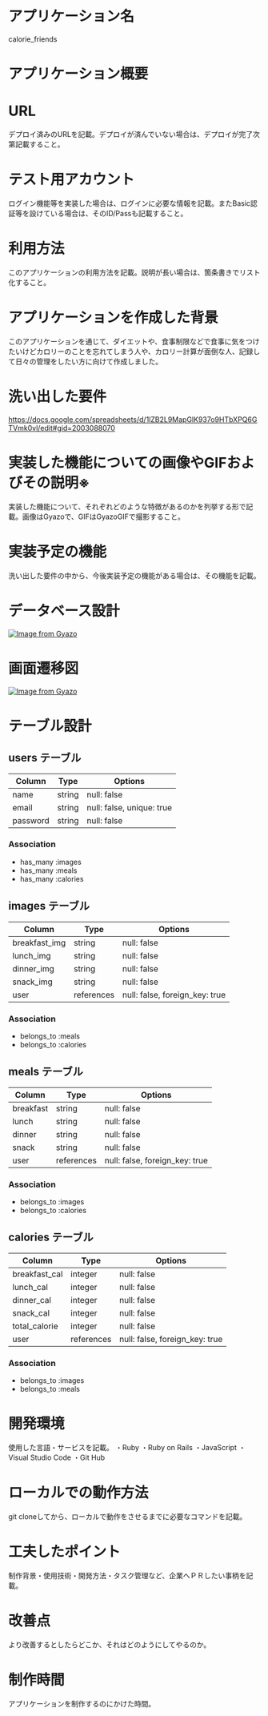 # アプリケーション名 
calorie_friends

# アプリケーション概要  

# URL 
デプロイ済みのURLを記載。デプロイが済んでいない場合は、デプロイが完了次第記載すること。
# テスト用アカウント 
ログイン機能等を実装した場合は、ログインに必要な情報を記載。またBasic認証等を設けている場合は、そのID/Passも記載すること。
# 利用方法  
このアプリケーションの利用方法を記載。説明が長い場合は、箇条書きでリスト化すること。
# アプリケーションを作成した背景 

このアプリケーションを通じて、ダイエットや、食事制限などで食事に気をつけたいけどカロリーのことを忘れてしまう人や、カロリー計算が面倒な人、記録して日々の管理をしたい方に向けて作成しました。
# 洗い出した要件 
https://docs.google.com/spreadsheets/d/1lZB2L9MapGlK937o9HTbXPQ6GTVmk0vl/edit#gid=2003088070
# 実装した機能についての画像やGIFおよびその説明※ 
実装した機能について、それぞれどのような特徴があるのかを列挙する形で記載。画像はGyazoで、GIFはGyazoGIFで撮影すること。
# 実装予定の機能 
洗い出した要件の中から、今後実装予定の機能がある場合は、その機能を記載。
# データベース設計  
[![Image from Gyazo](https://i.gyazo.com/fd299f3e2c87d4a25c323953c0dd1995.png)](https://gyazo.com/fd299f3e2c87d4a25c323953c0dd1995)

# 画面遷移図 

[![Image from Gyazo](https://i.gyazo.com/63840b52ca85fcd5b68934f4f55aa62e.png)](https://gyazo.com/63840b52ca85fcd5b68934f4f55aa62e)
# テーブル設計

## users テーブル

| Column             | Type   | Options     |
| ------------------ | ------ | ----------- |
| name               | string | null: false |
| email              | string | null: false, unique: true |
| password           | string | null: false |

### Association

- has_many :images
- has_many :meals
- has_many :calories

## images テーブル

| Column          | Type       | Options     |
| ------          | ------     | ----------- |
| breakfast_img   | string     | null: false |
| lunch_img       | string     | null: false |
| dinner_img      | string     | null: false |
| snack_img       | string     | null: false|
| user            | references | null: false, foreign_key: true |

### Association

- belongs_to :meals
- belongs_to :calories

## meals テーブル

| Column      | Type       | Options                        |
| ------      | ---------- | ------------------------------ |
| breakfast   | string     | null: false                    |
| lunch       | string     | null: false                    |
| dinner      | string     | null: false                    |
| snack       | string     | null: false                    |
| user        | references | null: false, foreign_key: true |

### Association

- belongs_to :images
- belongs_to :calories

## calories テーブル

| Column        | Type       | Options                        |
| -------       | ---------- | ------------------------------ |
| breakfast_cal | integer    | null: false                    |
| lunch_cal     | integer    | null: false                    |
| dinner_cal    | integer    | null: false                    |
| snack_cal     | integer    | null: false                    |
| total_calorie | integer    | null: false                    |
| user          | references | null: false, foreign_key: true |
  
### Association

- belongs_to :images
- belongs_to :meals



# 開発環境  
使用した言語・サービスを記載。
・Ruby
・Ruby on Rails
・JavaScript
・Visual Studio Code
・Git Hub

# ローカルでの動作方法  
git cloneしてから、ローカルで動作をさせるまでに必要なコマンドを記載。
# 工夫したポイント  
制作背景・使用技術・開発方法・タスク管理など、企業へＰＲしたい事柄を記載。
# 改善点 
より改善するとしたらどこか、それはどのようにしてやるのか。
# 制作時間  
アプリケーションを制作するのにかけた時間。
